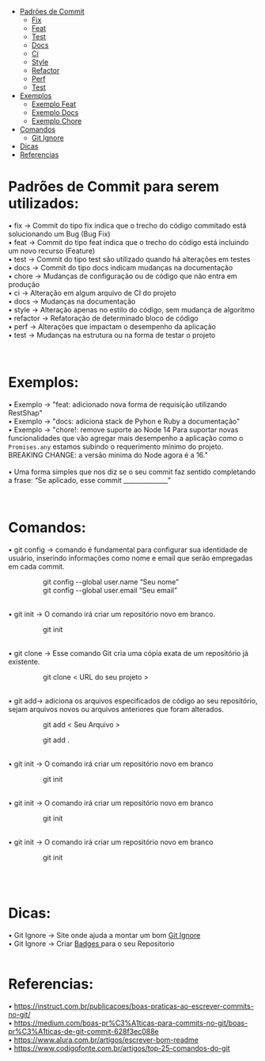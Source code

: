 <!--ts-->
* [Padrões de Commit](#padroes)
    * [Fix](#fix)
    * [Feat](#feat)
    * [Test](#test)
    * [Docs](#docs)
    * [Ci](#ci)
    * [Style](#style)
    * [Refactor](#refactor)
    * [Perf](#perf)
    * [Test](#test)
* [Exemplos](#exemplos)
    * [Exemplo Feat](#exemplosFeat)
    * [Exemplo Docs](#exemplosdocs)
    * [Exemplo Chore](#exemplosChore)
* [Comandos](#comandos)
    * [Git Ignore](#gitignore)
* [Dicas](#dicas)
* [Referencias](#referencias)
<!--te-->

<h1 id="padroes">Padrões de Commit para serem utilizados:</h1>
<p>
 • <span id="fix">fix -> Commit do tipo fix indica que o trecho do código commitado está solucionando um Bug (Bug Fix)</span>
<br>
 • <span id="feat">feat -> Commit do tipo feat indica que o trecho do código está incluindo um novo recurso (Feature)</span>
<br>
 • <span id="test">test -> Commit do tipo test são utilizado quando há alterações em testes</span>
<br>
 • <span id="docs">docs -> Commit do tipo docs indicam mudanças na documentação</span>
<br>
 • <span id="chore">chore -> Mudanças de configuração ou de código que não entra em produção</span>
<br>
 • <span id="ci">ci -> Alteração em algum arquivo de CI do projeto</span>
<br>
 • <span id="docs">docs -> Mudanças na documentação</span>
 <br>
 • <span id="style">style -> Alteração apenas no estilo do código, sem mudança de algoritmo</span>
 <br>
 • <span id="refactor">refactor -> Refatoração de determinado bloco de código</span>
 <br>
 • <span id="perf">perf -> Alterações que impactam o desempenho da aplicação</span>
<br>
 • <span id="test">test -> Mudanças na estrutura ou na forma de testar o projeto</span>
</p>

<br>

<h1 id="exemplos">Exemplos:</h1>

 • <span id="exemplosFeat">Exemplo -> "feat: adicionado nova forma de requisição utilizando RestShap"</span>
 <br>
 • <span id="exemplosdocs">Exemplo -> "docs: adiciona stack de Pyhon e Ruby a documentação"</span>
 <br>
 • <span id="exemplosChore">
Exemplo -> "chore!: remove suporte ao Node 14
        Para suportar novas funcionalidades que vão
        agregar mais desempenho a aplicação como o
        `Promises.any` estamos subindo o requerimento
        mínimo do projeto. <br>
        BREAKING CHANGE: a versão minima do Node agora é a 16."
</span>
<br><br>
 • <span id="" >Uma forma simples que nos diz se o seu commit faz sentido completando a frase: “Se aplicado, esse commit ______________”</span>
</p>
<br>

<h1 id="comandos">Comandos:</h1>
 • <span id="gitignore"> git config -> comando é fundamental para configurar sua identidade de usuário, inserindo informações como nome e email que serão empregadas em cada commit. </span> <br>
<p style="padding-left:5em;">git config --global user.name “Seu nome” <br>
          git config --global user.email “Seu email”
    </p>
 <br>
• <span id="gitinit"> git init -> O comando irá criar um repositório novo em branco.</span> <br>
<p style="padding-left:5em;">git init</p>
 <br>
• <span id="gitclone"> git clone -> Esse comando Git cria uma cópia exata de um repositório já existente.  </span> <br>
<p style="padding-left:5em;">git clone &lt; URL do seu projeto &gt; </p>
 <br>
• <span id="gitignore"> git add-> adiciona os arquivos especificados de código ao seu repositório, sejam arquivos novos ou arquivos anteriores que foram alterados.</span> <br>
<p style="padding-left:5em;">git add &lt; Seu Arquivo &gt; </p>
<p style="padding-left:5em;">git add .</p>
 <br>
• <span id="gitignore"> git init -> O comando irá criar um repositório novo em branco  </span> <br>
<p style="padding-left:5em;">git init</p>
 <br>
• <span id="gitignore"> git init -> O comando irá criar um repositório novo em branco  </span> <br>
<p style="padding-left:5em;">git init</p>
 <br>
• <span id="gitignore"> git init -> O comando irá criar um repositório novo em branco  </span> <br>
<p style="padding-left:5em;">git init</p>
 <br>


<br>

<h1 id="dicas">Dicas:</h1>
• <span id="gitignore"> Git Ignore -> Site onde ajuda a montar um bom <a href ="https://www.toptal.com/developers/gitignore"> Git Ignore</a> </span> <br>
• <span id="gitignore"> Git Ignore -> Criar <a href ="https://shields.io/">  Badges </a> para o seu Repositorio </span><br>

<br>

<h1 id="referencias">Referencias:</h1>
• <a href="https://instruct.com.br/publicacoes/boas-praticas-ao-escrever-commits-no-git/">https://instruct.com.br/publicacoes/boas-praticas-ao-escrever-commits-no-git/</a> <br>
• <a href="https://medium.com/boas-pr%C3%A1ticas-para-commits-no-git/boas-pr%C3%A1ticas-de-git-commit-628f3ec088e">https://medium.com/boas-pr%C3%A1ticas-para-commits-no-git/boas-pr%C3%A1ticas-de-git-commit-628f3ec088e</a><br>
• <a href="https://www.alura.com.br/artigos/escrever-bom-readme">https://www.alura.com.br/artigos/escrever-bom-readme</a><br>
• <a href="https://www.codigofonte.com.br/artigos/top-25-comandos-do-git">https://www.codigofonte.com.br/artigos/top-25-comandos-do-git</a><br>
 
<br>